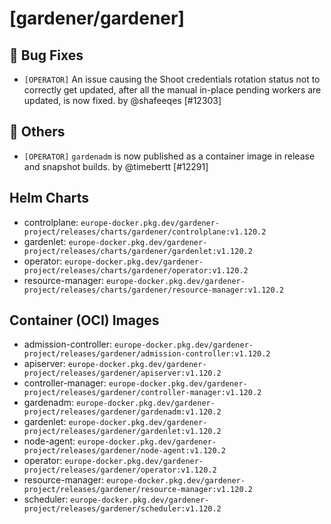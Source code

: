# [gardener/gardener]

## 🐛 Bug Fixes

- `[OPERATOR]` An issue causing the Shoot credentials rotation status not to correctly get updated, after all the manual in-place pending workers are updated, is now fixed. by @shafeeqes [#12303]
## 🏃 Others

- `[OPERATOR]` `gardenadm` is now published as a container image in release and snapshot builds. by @timebertt [#12291]

## Helm Charts
- controlplane: `europe-docker.pkg.dev/gardener-project/releases/charts/gardener/controlplane:v1.120.2`
- gardenlet: `europe-docker.pkg.dev/gardener-project/releases/charts/gardener/gardenlet:v1.120.2`
- operator: `europe-docker.pkg.dev/gardener-project/releases/charts/gardener/operator:v1.120.2`
- resource-manager: `europe-docker.pkg.dev/gardener-project/releases/charts/gardener/resource-manager:v1.120.2`
## Container (OCI) Images
- admission-controller: `europe-docker.pkg.dev/gardener-project/releases/gardener/admission-controller:v1.120.2`
- apiserver: `europe-docker.pkg.dev/gardener-project/releases/gardener/apiserver:v1.120.2`
- controller-manager: `europe-docker.pkg.dev/gardener-project/releases/gardener/controller-manager:v1.120.2`
- gardenadm: `europe-docker.pkg.dev/gardener-project/releases/gardener/gardenadm:v1.120.2`
- gardenlet: `europe-docker.pkg.dev/gardener-project/releases/gardener/gardenlet:v1.120.2`
- node-agent: `europe-docker.pkg.dev/gardener-project/releases/gardener/node-agent:v1.120.2`
- operator: `europe-docker.pkg.dev/gardener-project/releases/gardener/operator:v1.120.2`
- resource-manager: `europe-docker.pkg.dev/gardener-project/releases/gardener/resource-manager:v1.120.2`
- scheduler: `europe-docker.pkg.dev/gardener-project/releases/gardener/scheduler:v1.120.2`
